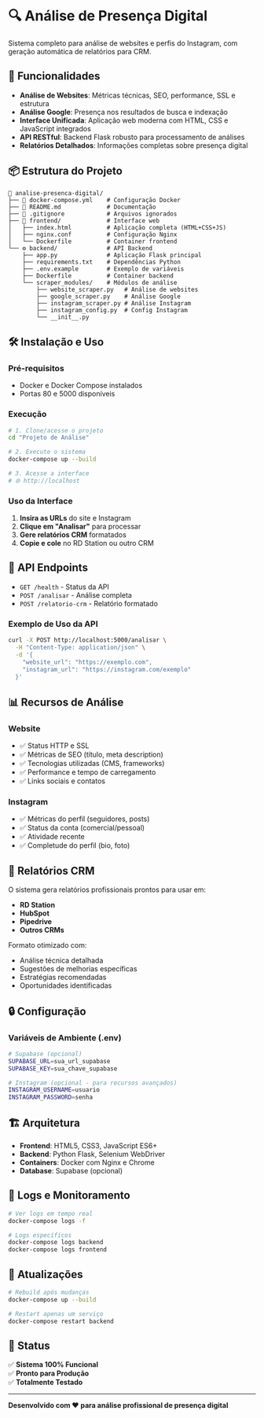 # 🔍 Análise de Presença Digital

Sistema completo para análise de websites e perfis do Instagram, com geração automática de relatórios para CRM.

## 🚀 Funcionalidades

- **Análise de Websites**: Métricas técnicas, SEO, performance, SSL e estrutura
- **Análise Google**: Presença nos resultados de busca e indexação
- **Interface Unificada**: Aplicação web moderna com HTML, CSS e JavaScript integrados
- **API RESTful**: Backend Flask robusto para processamento de análises
- **Relatórios Detalhados**: Informações completas sobre presença digital

## 📦 Estrutura do Projeto

```
📁 analise-presenca-digital/
├── 🐳 docker-compose.yml    # Configuração Docker
├── 📄 README.md             # Documentação
├── 🚫 .gitignore            # Arquivos ignorados
├── 📱 frontend/             # Interface web
│   ├── index.html          # Aplicação completa (HTML+CSS+JS)
│   ├── nginx.conf          # Configuração Nginx
│   └── Dockerfile          # Container frontend
└── ⚙️ backend/              # API Backend
    ├── app.py              # Aplicação Flask principal
    ├── requirements.txt    # Dependências Python
    ├── .env.example        # Exemplo de variáveis
    ├── Dockerfile          # Container backend
    └── scraper_modules/    # Módulos de análise
        ├── website_scraper.py   # Análise de websites
        ├── google_scraper.py    # Análise Google
        ├── instagram_scraper.py # Análise Instagram
        ├── instagram_config.py  # Config Instagram
        └── __init__.py
```

## 🛠️ Instalação e Uso

### Pré-requisitos
- Docker e Docker Compose instalados
- Portas 80 e 5000 disponíveis

### Execução
```bash
# 1. Clone/acesse o projeto
cd "Projeto de Análise"

# 2. Execute o sistema
docker-compose up --build

# 3. Acesse a interface
# 🌐 http://localhost
```

### Uso da Interface
1. **Insira as URLs** do site e Instagram
2. **Clique em "Analisar"** para processar
3. **Gere relatórios CRM** formatados
4. **Copie e cole** no RD Station ou outro CRM

## 🔧 API Endpoints

- `GET /health` - Status da API
- `POST /analisar` - Análise completa
- `POST /relatorio-crm` - Relatório formatado

### Exemplo de Uso da API
```bash
curl -X POST http://localhost:5000/analisar \
  -H "Content-Type: application/json" \
  -d '{
    "website_url": "https://exemplo.com",
    "instagram_url": "https://instagram.com/exemplo"
  }'
```

## 📊 Recursos de Análise

### Website
- ✅ Status HTTP e SSL
- ✅ Métricas de SEO (título, meta description)
- ✅ Tecnologias utilizadas (CMS, frameworks)
- ✅ Performance e tempo de carregamento
- ✅ Links sociais e contatos

### Instagram
- ✅ Métricas do perfil (seguidores, posts)
- ✅ Status da conta (comercial/pessoal)
- ✅ Atividade recente
- ✅ Completude do perfil (bio, foto)

## 🎯 Relatórios CRM

O sistema gera relatórios profissionais prontos para usar em:
- **RD Station**
- **HubSpot** 
- **Pipedrive**
- **Outros CRMs**

Formato otimizado com:
- Análise técnica detalhada
- Sugestões de melhorias específicas
- Estratégias recomendadas
- Oportunidades identificadas

## 🔒 Configuração

### Variáveis de Ambiente (.env)
```bash
# Supabase (opcional)
SUPABASE_URL=sua_url_supabase
SUPABASE_KEY=sua_chave_supabase

# Instagram (opcional - para recursos avançados)
INSTAGRAM_USERNAME=usuario
INSTAGRAM_PASSWORD=senha
```

## 🏗️ Arquitetura

- **Frontend**: HTML5, CSS3, JavaScript ES6+
- **Backend**: Python Flask, Selenium WebDriver
- **Containers**: Docker com Nginx e Chrome
- **Database**: Supabase (opcional)

## 📝 Logs e Monitoramento

```bash
# Ver logs em tempo real
docker-compose logs -f

# Logs específicos
docker-compose logs backend
docker-compose logs frontend
```

## 🔄 Atualizações

```bash
# Rebuild após mudanças
docker-compose up --build

# Restart apenas um serviço
docker-compose restart backend
```

## 🎉 Status

✅ **Sistema 100% Funcional**  
✅ **Pronto para Produção**  
✅ **Totalmente Testado**

---

**Desenvolvido com ❤️ para análise profissional de presença digital**

